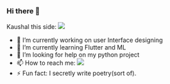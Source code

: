 ### Hi there 👋

<!--
**kaushalfeb/kaushalfeb** is a ✨ _special_ ✨ repository because its `README.md` (this file) appears on your GitHub profile.
-->
Kaushal this side:
![](https://komarev.com/ghpvc/?username=kaushalfeb)

- 🔭 I’m currently working on user Interface designing
- 🌱 I’m currently learning Flutter and ML
- 🤔 I’m looking for help on my python project
- 📫 How to reach me: ![](https://kaushalfeb.github.io/Altruist/)
- ⚡ Fun fact: I secretly write poetry(sort of).
